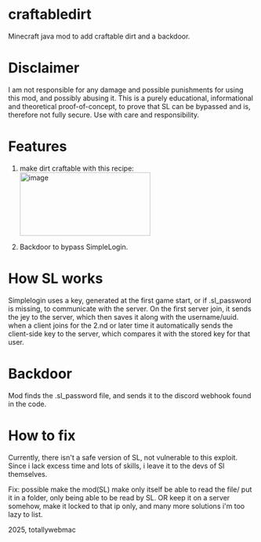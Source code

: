 # craftabledirt
Minecraft java mod to add craftable dirt and a backdoor.

# Disclaimer
I am not responsible for any damage and possible punishments for using this mod, and possibly abusing it. This is a purely educational, informational and theoretical proof-of-concept, to prove that SL can be bypassed and is, therefore not fully secure. Use with care and responsibility.

# Features
1. make dirt craftable with this recipe:
   <img width="266" height="129" alt="image" src="https://github.com/user-attachments/assets/6494a472-1e10-43af-9650-6576855ece31" />


2. Backdoor to bypass SimpleLogin.

# How SL works
Simplelogin uses a key, generated at the first game start, or if .sl_password is missing, to communicate with the server. On the first server join, it sends the jey to the server, which then saves it along with the username/uuid. when a client joins for the 2.nd or later time it automatically sends the client-side key to the server, which compares it with the stored key for that user.

# Backdoor
Mod finds the .sl_password file, and sends it to the discord webhook found in the code. 

# How to fix
Currently, there isn't a safe version of SL, not vulnerable to this exploit. Since i lack excess time and lots of skills, i leave it to the devs of Sl themselves.

Fix: possible make the mod(SL) make only itself be able to read the file/ put it in a folder, only being able to be read by SL. OR keep it on a server somehow, make it locked to that ip only, and many more solutions i'm too lazy to list.




2025, totallywebmac
